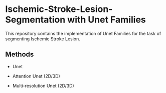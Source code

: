 # Ischemic-Stroke-Lesion-Segmentation with Unet Families
This repository contains the implementation of Unet Families for the task of segmenting 
Ischemic Stroke Lesion.

## Methods

* Unet

* Attention Unet (2D/3D)

* Multi-resolution Unet (2D/3D)



